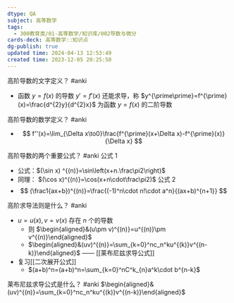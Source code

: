 ```yaml
---
dtype: QA
subject: 高等数学
tags:
  - 300教育类/01-高等数学/知识库/002导数与微分
cards-deck: 高等数学::知识点
dg-publish: true
updated time: 2024-04-13 12:53:49
created time: 2023-12-05 20:25:50
---
```


高阶导数的文字定义？ #anki 
- 函数 $y=f(x)$ 的导数 $y'=f'(x)$ 还能求导，称 $y^{\prime\prime}=f^{\prime}(x)=\frac{d^{2}y}{d^{2}x}$ 为函数 $y=f(x)$ 的二阶导数

高阶导数的数学定义？ #anki 
- $$
f''(x)=\lim_{\Delta x\to0}\frac{f^{\prime}(x+\Delta x)-f^{\prime}(x)}{\Delta x}
$$

高阶导数的两个重要公式？ #anki 
公式 1
- 公式：$(\sin x) ^{(n)}=\sin\left(x+n.\frac\pi2\right)$
- 同理： $(\cos x)^{(n)}=\cos(x+n\cdot\frac\pi2)$
公式 2
- $$
(\frac1{ax+b})^{(n)}=\frac{(-1)^n\cdot n!\cdot a^n}{(ax+b)^{n+1}}
$$

高阶求导法则是什么？ #anki 
- $u=u(x),v=v(x)$ 存在 $n$ 个的导数
	- 则 $\begin{aligned}&(u\pm v)^{(n)}=u^{(n)}\pm v^{(n)}\end{aligned}$
	- $\begin{aligned}&(uv)^{(n)}=\sum_{k=0}^nc_n^ku^{(k)}v^{(n-k)}\end{aligned}$ —— [[莱布尼兹求导公式]]
- 复习[[二次展开公式]]
	- $(a+b)^n=(a+b)^n=\sum_{k=0}^nC^k_{n}a^k\cdot b^{n-k}$

莱布尼兹求导公式是什么？ #anki 
$\begin{aligned}&(uv)^{(n)}=\sum_{k=0}^nc_n^ku^{(k)}v^{(n-k)}\end{aligned}$
